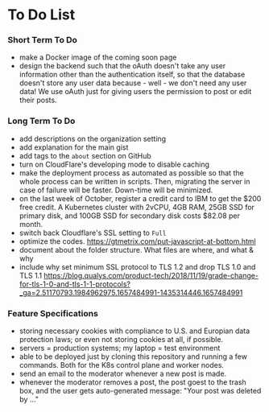 <!---
Vim commands
/search-term  |   n   |   shift + n   |   Search
:%s/search-term/replaceterm/gc   |   Search and replace
visual-mode-selection + :s/^/#   |   Comment block

-->

# To Do List

### Short Term To Do

- make a Docker image of the coming soon page
- design the backend such that the
  oAuth doesn't take any user information
  other than the authentication itself,
  so that the database doesn't store any
  user data because - well - we don't need
  any user data! We use oAuth just for
  giving users the permission to post
  or edit their posts.

### Long Term To Do

- add descriptions on the organization setting
- add explanation for the main gist
- add tags to the `about` section on GitHub
- turn on CloudFlare's developing mode to disable caching
- make the deployment process as automated as possible
  so that the whole process can be written in scripts.
  Then, migrating the server in case of failure
  will be faster. Down-time will be minimized.
- on the last week of October, register a credit card
  to IBM to get the $200 free credit.
  A Kubernetes cluster with 2vCPU, 4GB RAM, 25GB SSD
  for primary disk, and 100GB SSD for secondary disk
  costs $82.08 per month.
- switch back Cloudflare's SSL setting to `Full`
- optimize the codes.
  https://gtmetrix.com/put-javascript-at-bottom.html
- document about the folder structure.
  What files are where, and what & why
- include why set minimum SSL protocol to
  TLS 1.2 and drop TLS 1.0 and TLS 1.1
  https://blog.qualys.com/product-tech/2018/11/19/grade-change-for-tls-1-0-and-tls-1-1-protocols?_ga=2.51170793.1984962975.1657484991-1435314446.1657484991

### Feature Specifications
- storing necessary cookies with
  compliance to U.S. and Europian
  data protection laws; or even
  not storing cookies at all, if possible.
- servers = production systems;
  my laptop = test environment
- able to be deployed just by cloning
  this repository and running a few commands.
  Both for the K8s control plane and worker nodes.
- send an email to the moderator whenever a new
  post is made.
- whenever the moderator removes a post,
  the post goest to the trash box,
  and the user gets auto-generated message:
  "Your post was deleted by ..."


<br>
<br>
<br>
